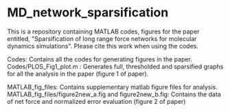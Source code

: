 # MD_network_sparsification

This is a repository containing MATLAB codes, figures for the paper entitled, "Sparsification of long range force networks for molecular
dynamics simulations". Please cite this work when using the codes. 

Codes: Contains all the codes for generating figures in the paper. Codes/PLOS_Fig1_plot.m : Generates full, thresholded and sparsified graphs for all the analysis in the paper (figure 1 of paper).

MATLAB_fig_files: Contains supplementary matlab figure files for analysis. MATLAB_fig_files/figure2new_a.fig and figure2new_b.fig: Contains the data of net force and normalized error evaluation (figure 2 of paper) 
